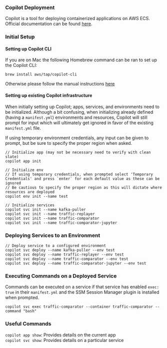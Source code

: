 ### Copilot Deployment
Copilot is a tool for deploying containerized applications on AWS ECS. Official documentation can be found [here](https://aws.github.io/copilot-cli/docs/overview/).

### Initial Setup

#### Setting up Copilot CLI
If you are on Mac the following Homebrew command can be ran to set up the Copilot CLI:
```
brew install aws/tap/copilot-cli
```
Otherwise please follow the manual instructions [here](https://aws.github.io/copilot-cli/docs/getting-started/install/)

#### Setting up existing Copilot infrastructure

When initially setting up Copilot; apps, services, and environments need to be initialized. Although a bit confusing, when initializing already defined (having a `manifest.yml`) environments and resources, Copilot will still prompt for input which will ultimately get ignored in favor of the existing `manifest.yml` file.

If using temporary environment credentials, any input can be given to prompt, but be sure to specify the proper region when asked.

```
// Initialize app (may not be necessary need to verify with clean slate)
copilot app init

// Initialize env
// If using temporary credentials, when prompted select 'Temporary Credentials' and press `enter` for each default value as these can be ignored
// Be cautious to specify the proper region as this will dictate where resources are deployed
copilot env init --name test

// Initialize services
copilot svc init --name kafka-puller
copilot svc init --name traffic-replayer
copilot svc init --name traffic-comparator
copilot svc init --name traffic-comparator-jupyter

```

### Deploying Services to an Environment

```
// Deploy service to a configured environment
copilot svc deploy --name kafka-puller --env test
copilot svc deploy --name traffic-replayer --env test
copilot svc deploy --name traffic-comparator --env test
copilot svc deploy --name traffic-comparator-jupyter --env test
```

### Executing Commands on a Deployed Service

Commands can be executed on a service if that service has enabled `exec: true` in their `manifest.yml` and the SSM Session Manager plugin is installed when prompted.
```
copilot svc exec traffic-comparator --container traffic-comparator --command "bash"
```

### Useful Commands

`copilot app show`: Provides details on the current app \
`copilot svc show`: Provides details on a particular service

